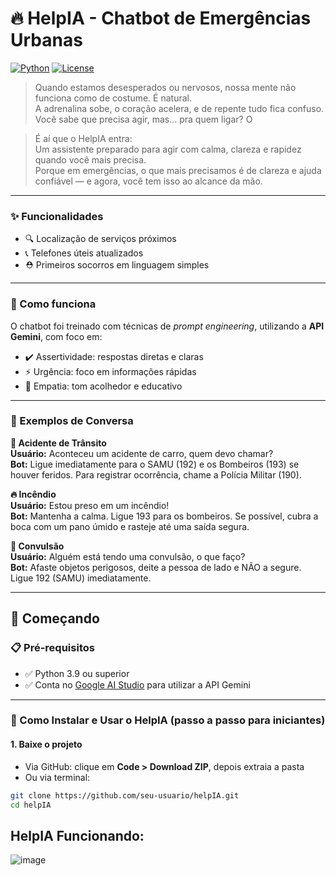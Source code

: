 # 🔥 HelpIA - Chatbot de Emergências Urbanas  
[![Python](https://img.shields.io/badge/Python-3.9+-blue.svg)](https://www.python.org/) 
[![License](https://img.shields.io/badge/License-MIT-green.svg)](https://opensource.org/licenses/MIT)  

> Quando estamos desesperados ou nervosos, nossa mente não funciona como de costume. É natural.  
> A adrenalina sobe, o coração acelera, e de repente tudo fica confuso. Você sabe que precisa agir, mas… pra quem ligar? O

> É aí que o HelpIA entra:  
> Um assistente preparado para agir com calma, clareza e rapidez quando você mais precisa.  
> Porque em emergências, o que mais precisamos é de clareza e ajuda confiável — e agora, você tem isso ao alcance da mão.

---

### ✨ Funcionalidades

- 🔍 Localização de serviços próximos  
- 📞 Telefones úteis atualizados  
- ⛑️ Primeiros socorros em linguagem simples  

---

### 🧠 Como funciona

O chatbot foi treinado com técnicas de *prompt engineering*, utilizando a **API Gemini**, com foco em:

- ✔️ Assertividade: respostas diretas e claras  
- ⚡ Urgência: foco em informações rápidas  
- 💙 Empatia: tom acolhedor e educativo  

---

### 💬 Exemplos de Conversa

**🚗 Acidente de Trânsito**  
**Usuário:** Aconteceu um acidente de carro, quem devo chamar?  
**Bot:** Ligue imediatamente para o SAMU (192) e os Bombeiros (193) se houver feridos. Para registrar ocorrência, chame a Polícia Militar (190).  

**🔥 Incêndio**  
**Usuário:** Estou preso em um incêndio!  
**Bot:** Mantenha a calma. Ligue 193 para os bombeiros. Se possível, cubra a boca com um pano úmido e rasteje até uma saída segura.  

**🧠 Convulsão**  
**Usuário:** Alguém está tendo uma convulsão, o que faço?  
**Bot:** Afaste objetos perigosos, deite a pessoa de lado e NÃO a segure. Ligue 192 (SAMU) imediatamente.  

---

## 🚀 Começando

### 📋 Pré-requisitos

- ✅ Python 3.9 ou superior  
- ✅ Conta no [Google AI Studio](https://aistudio.google.com/) para utilizar a API Gemini  

---

### 🔧 Como Instalar e Usar o HelpIA (passo a passo para iniciantes)

#### 1. Baixe o projeto

- Via GitHub: clique em **Code > Download ZIP**, depois extraia a pasta  
- Ou via terminal:

```bash
git clone https://github.com/seu-usuario/helpIA.git
cd helpIA
```
## HelpIA Funcionando:
![image](https://github.com/user-attachments/assets/ea3842ae-59c2-4e0a-9742-32e18402741f)
